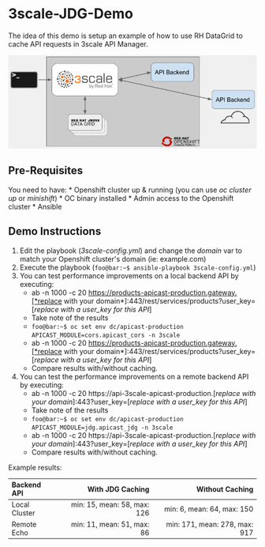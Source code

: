 # 3scale-JDG-Demo
The idea of this demo is setup an example of how to use RH DataGrid to cache API requests in 3scale API Manager.

![Demo Architecture](3scale+JDG_Demo.png)
## Pre-Requisites
You need to have:
	* Openshift cluster up & running (you can use *oc cluster up* or *minishift*)
	* OC binary installed
	* Admin access to the Openshift cluster
	* Ansible

## Demo Instructions
1. Edit the playbook (*3scale-config.yml*) and change the *domain* var to match your Openshift cluster's domain (ie: example.com)
2. Execute the playbook (```foo@bar:~$ ansible-playbook 3scale-config.yml```)
3. You can test performance improvements on a local backend API by executing:
	* ab -n 1000 -c 20 https://products-apicast-production.gateway.[*replace with your domain*]:443/rest/services/products?user_key=[*replace with a user_key for this API*]
	* Take note of the results
	* ```foo@bar:~$ oc set env dc/apicast-production APICAST_MODULE=cors.apicast_cors -n 3scale```
	* ab -n 1000 -c 20 https://products-apicast-production.gateway.[*replace with your domain*]:443/rest/services/products?user_key=[*replace with a user_key for this API*]
	* Compare results with/without caching.
4. You can test the performance improvements on a remote backend API by executing:
	* ab -n 1000 -c 20 https://api-3scale-apicast-production.[*replace with your domain*]:443?user_key=[*replace with a user_key for this API*]
	* Take note of the results
	* ```foo@bar:~$ oc set env dc/apicast-production APICAST_MODULE=jdg.apicast_jdg -n 3scale```
	* ab -n 1000 -c 20 https://api-3scale-apicast-production.[*replace with your domain*]:443?user_key=[*replace with a user_key for this API*]
	* Compare results with/without caching.


Example results:

| Backend API | With JDG Caching | Without Caching |
| :---------- | ---------------: | --------------: |
| Local	Cluster|min: 15, mean: 58, max: 126 |min: 6, mean: 64, max: 150   |
| Remote Echo |min: 11, mean: 51, max: 86 |min: 171, mean: 278, max: 917 |	
